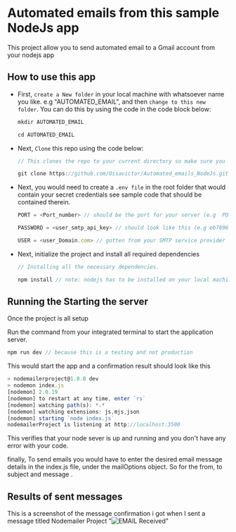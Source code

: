 # Automated emails from this sample NodeJs app
This project allow you to send automated email to a Gmail account from your nodejs app 

## How to use this app
- First, `create a New folder` in your local machine with whatsoever name you like. e.g "AUTOMATED_EMAIL", and then `change to this new folder`. You can do this by using the code in the code block below:
    ```js
    mkdir AUTOMATED_EMAIL

    cd AUTOMATED_EMAIL
    ```
- Next, `Clone` this repo using the code below:
    ```js
    // This clones the repo to your current directory so make sure you

    git clone https://github.com/Oisavictor/Automated_emails_NodeJs.git .
    ```
- Next, you would need to create a `.env file` in the root folder that would contain your secret credentials see sample code that should be contained therein.
    ```js
    PORT = <Port_number> // should be the port for your server (e.g  PORT = 3500)

    PASSWORD = <user_smtp_api_key> // should look like this (e.g eb7896b46d2f2853545c6beb26a57734-18e06deb-da2be9ee)

    USER = <user_Domain.com> // gotten from your SMTP service provider (e.g user8@sandbox442e34537563448f8231d8e6fcca3789.mailgun.org)
    
    ```
- Next, initialize the project and install all required dependencies
    ```js
    // Installing all the necessary dependencies.

    npm install // note: nodejs has to be installed on your local machine to be able to run the npm command
    ```

## Running the Starting the server
Once the project is all setup

Run the command from your integrated terminal to start the application server.
```js
npm run dev // because this is a testing and not production 
```
This would start the app and a confirmation result should look like this
```js
> nodemailerproject@1.0.0 dev
> nodemon index.js
[nodemon] 2.0.19
[nodemon] to restart at any time, enter `rs`
[nodemon] watching path(s): *.*
[nodemon] watching extensions: js,mjs,json
[nodemon] starting `node index.js`
nodemailerProject is listening at http://localhost:3500
```
This verifies that your node sever is up and running and you don't have any error with your code.

finally, To send emails you would have to enter the desired email message details in the index.js file, under the mailOptions object. So for the from, to subject and message .

## Results of sent messages
 This is a screenshot of the message confirmation i got when I sent a message titled Nodemailer Project
 "![EMAIL Received](https://user-images.githubusercontent.com/19577206/179416375-488b0169-9da5-41a3-86ba-1c3eb271d670.JPG)"